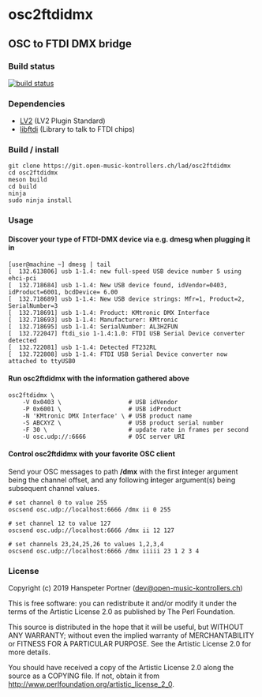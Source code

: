 # osc2ftdidmx

## OSC to FTDI DMX bridge

### Build status

[![build status](https://gitlab.com/OpenMusicKontrollers/osc2ftdidmx/badges/master/build.svg)](https://gitlab.com/OpenMusicKontrollers/osc2ftdidmx/commits/master)

### Dependencies

* [LV2](http://lv2plug.in/) (LV2 Plugin Standard)
* [libftdi](https://www.intra2net.com/en/developer/libftdi/index.php) (Library to talk to FTDI chips)

### Build / install

	git clone https://git.open-music-kontrollers.ch/lad/osc2ftdidmx
	cd osc2ftdidmx
	meson build
	cd build
	ninja
	sudo ninja install

### Usage

#### Discover your type of FTDI-DMX device via e.g. dmesg when plugging it in

	[user@machine ~] dmesg | tail
	[  132.613806] usb 1-1.4: new full-speed USB device number 5 using ehci-pci
	[  132.718684] usb 1-1.4: New USB device found, idVendor=0403, idProduct=6001, bcdDevice= 6.00
	[  132.718689] usb 1-1.4: New USB device strings: Mfr=1, Product=2, SerialNumber=3
	[  132.718691] usb 1-1.4: Product: KMtronic DMX Interface
	[  132.718693] usb 1-1.4: Manufacturer: KMtronic
	[  132.718695] usb 1-1.4: SerialNumber: AL3HZFUN
	[  132.722047] ftdi_sio 1-1.4:1.0: FTDI USB Serial Device converter detected
	[  132.722081] usb 1-1.4: Detected FT232RL
	[  132.722808] usb 1-1.4: FTDI USB Serial Device converter now attached to ttyUSB0

#### Run osc2ftdidmx with the information gathered above

	osc2ftdidmx \
		-V 0x0403 \                   # USB idVendor
		-P 0x6001 \                   # USB idProduct
		-N 'KMtronic DMX Interface' \ # USB product name
		-S ABCXYZ \                   # USB product serial number
		-F 30 \                       # update rate in frames per second
		-U osc.udp://:6666            # OSC server URI

#### Control osc2ftdidmx with your favorite OSC client

Send your OSC messages to path **/dmx** with the first **i**nteger argument
being the channel offset, and any following **i**nteger argument(s) being
subsequent channel values.

	# set channel 0 to value 255
	oscsend osc.udp://localhost:6666 /dmx ii 0 255

	# set channel 12 to value 127
	oscsend osc.udp://localhost:6666 /dmx ii 12 127

	# set channels 23,24,25,26 to values 1,2,3,4
	oscsend osc.udp://localhost:6666 /dmx iiiii 23 1 2 3 4

### License

Copyright (c) 2019 Hanspeter Portner (dev@open-music-kontrollers.ch)

This is free software: you can redistribute it and/or modify
it under the terms of the Artistic License 2.0 as published by
The Perl Foundation.

This source is distributed in the hope that it will be useful,
but WITHOUT ANY WARRANTY; without even the implied warranty of
MERCHANTABILITY or FITNESS FOR A PARTICULAR PURPOSE. See the
Artistic License 2.0 for more details.

You should have received a copy of the Artistic License 2.0
along the source as a COPYING file. If not, obtain it from
<http://www.perlfoundation.org/artistic_license_2_0>.
